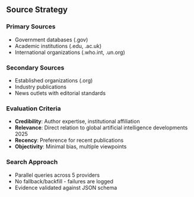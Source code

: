 ## Source Strategy

### Primary Sources
- Government databases (.gov)
- Academic institutions (.edu, .ac.uk)
- International organizations (.who.int, .un.org)

### Secondary Sources
- Established organizations (.org)
- Industry publications
- News outlets with editorial standards

### Evaluation Criteria
- **Credibility**: Author expertise, institutional affiliation
- **Relevance**: Direct relation to global artificial intelligence developments 2025
- **Recency**: Preference for recent publications
- **Objectivity**: Minimal bias, multiple viewpoints

### Search Approach
- Parallel queries across 5 providers
- No fallback/backfill - failures are logged
- Evidence validated against JSON schema
